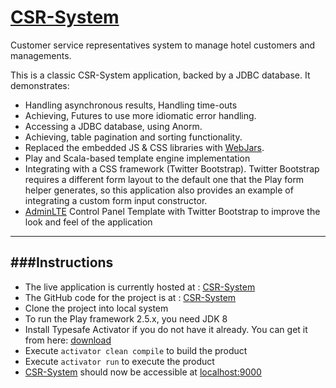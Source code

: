 # [CSR-System](http://csr-hotel-system.herokuapp.com/)
Customer service representatives system to manage hotel customers and managements.

This is a classic CSR-System application, backed by a JDBC database. It demonstrates:
- Handling asynchronous results, Handling time-outs
- Achieving, Futures to use more idiomatic error handling.
- Accessing a JDBC database, using Anorm.
- Achieving, table pagination and sorting functionality.
- Replaced the embedded JS & CSS libraries with [WebJars](http://www.webjars.org/).
- Play and Scala-based template engine implementation
- Integrating with a CSS framework (Twitter Bootstrap). Twitter Bootstrap requires a different form layout to the default one that the Play form helper generates, so this application also provides an example of integrating a custom form input constructor.
- [AdminLTE](https://almsaeedstudio.com/themes/AdminLTE/index2.html) Control Panel Template with Twitter Bootstrap to improve the look and feel of the application

-----------------------------------------------------------------------
###Instructions
-----------------------------------------------------------------------
* The live application is currently hosted at : [CSR-System](http://csr-hotel-system.herokuapp.com/)
* The GitHub code for the project is at : [CSR-System](https://github.com/anand-singh/csr-hotel-system)
* Clone the project into local system
* To run the Play framework 2.5.x, you need JDK 8
* Install Typesafe Activator if you do not have it already. You can get it from here: [download](http://www.playframework.com/download)
* Execute `activator clean compile` to build the product
* Execute `activator run` to execute the product
* [CSR-System](http://csr-hotel-system.herokuapp.com/) should now be accessible at [localhost:9000](http://localhost:9000/)
